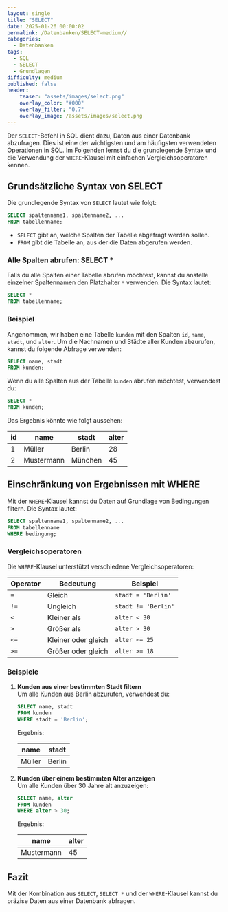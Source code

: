 ```yaml
---
layout: single
title: "SELECT"
date: 2025-01-26 00:00:02
permalink: /Datenbanken/SELECT-medium//
categories:
  - Datenbanken
tags:
  - SQL
  - SELECT
  - Grundlagen
difficulty: medium
published: false
header:
    teaser: "assets/images/select.png"
    overlay_color: "#000"
    overlay_filter: "0.7"
    overlay_image: /assets/images/select.png
---
```


Der `SELECT`-Befehl in SQL dient dazu, Daten aus einer Datenbank abzufragen. Dies ist eine der wichtigsten und am häufigsten verwendeten Operationen in SQL. Im Folgenden lernst du die grundlegende Syntax und die Verwendung der `WHERE`-Klausel mit einfachen Vergleichsoperatoren kennen.

## Grundsätzliche Syntax von SELECT
Die grundlegende Syntax von `SELECT` lautet wie folgt:

```sql
SELECT spaltenname1, spaltenname2, ...
FROM tabellenname;
```

- `SELECT` gibt an, welche Spalten der Tabelle abgefragt werden sollen.
- `FROM` gibt die Tabelle an, aus der die Daten abgerufen werden.

### Alle Spalten abrufen: SELECT *
Falls du alle Spalten einer Tabelle abrufen möchtest, kannst du anstelle einzelner Spaltennamen den Platzhalter `*` verwenden. Die Syntax lautet:

```sql
SELECT *
FROM tabellenname;
```

### Beispiel
Angenommen, wir haben eine Tabelle `kunden` mit den Spalten `id`, `name`, `stadt`, und `alter`. Um die Nachnamen und Städte aller Kunden abzurufen, kannst du folgende Abfrage verwenden:

```sql
SELECT name, stadt
FROM kunden;
```

Wenn du alle Spalten aus der Tabelle `kunden` abrufen möchtest, verwendest du:

```sql
SELECT *
FROM kunden;
```

Das Ergebnis könnte wie folgt aussehen:

| id | name          | stadt      | alter |
|----|---------------|------------|-------|
| 1  | Müller        | Berlin     | 28    |
| 2  | Mustermann    | München    | 45    |

## Einschränkung von Ergebnissen mit WHERE
Mit der `WHERE`-Klausel kannst du Daten auf Grundlage von Bedingungen filtern. Die Syntax lautet:

```sql
SELECT spaltenname1, spaltenname2, ...
FROM tabellenname
WHERE bedingung;
```

### Vergleichsoperatoren
Die `WHERE`-Klausel unterstützt verschiedene Vergleichsoperatoren:

| Operator | Bedeutung          | Beispiel                          |
|----------|--------------------|------------------------------------|
| `=`      | Gleich             | `stadt = 'Berlin'`                |
| `!=`     | Ungleich           | `stadt != 'Berlin'`               |
| `<`      | Kleiner als        | `alter < 30`                      |
| `>`      | Größer als         | `alter > 30`                      |
| `<=`     | Kleiner oder gleich | `alter <= 25`                    |
| `>=`     | Größer oder gleich  | `alter >= 18`                    |

### Beispiele
1. **Kunden aus einer bestimmten Stadt filtern**  
   Um alle Kunden aus Berlin abzurufen, verwendest du:

   ```sql
   SELECT name, stadt
   FROM kunden
   WHERE stadt = 'Berlin';
   ```

   Ergebnis:

   | name         | stadt   |
   |--------------|---------|
   | Müller       | Berlin  |

2. **Kunden über einem bestimmten Alter anzeigen**  
   Um alle Kunden über 30 Jahre alt anzuzeigen:

   ```sql
   SELECT name, alter
   FROM kunden
   WHERE alter > 30;
   ```

   Ergebnis:

   | name          | alter |
   |---------------|-------|
   | Mustermann    | 45    |

## Fazit
Mit der Kombination aus `SELECT`, `SELECT *` und der `WHERE`-Klausel kannst du präzise Daten aus einer Datenbank abfragen.